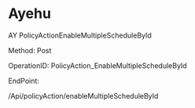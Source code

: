 #     Ayehu


AY PolicyActionEnableMultipleScheduleById

Method: Post

OperationID: PolicyAction_EnableMultipleScheduleById

EndPoint:

/Api/policyAction/enableMultipleScheduleById
